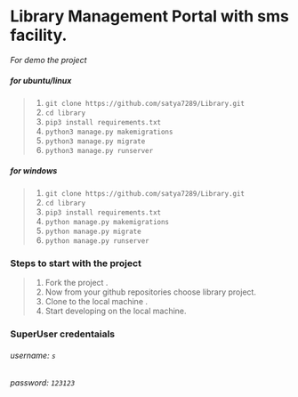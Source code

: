 # Library Management Portal with sms facility.

_For demo the project_

##### for ubuntu/linux
 
   > 1.  `git clone https://github.com/satya7289/Library.git`
   > 2.  `cd library`
   > 3.  `pip3 install requirements.txt`
   > 4.  `python3 manage.py makemigrations`
   > 5.  `python3 manage.py migrate`
   > 6.  `python3 manage.py runserver`
 

##### for windows

   > 1.  `git clone https://github.com/satya7289/Library.git`
   > 2.  `cd library`
   > 3.  `pip3 install requirements.txt`
   > 4.  `python manage.py makemigrations`
   > 5.  `python manage.py migrate`
   > 6.  `python manage.py runserver`
 
 
### Steps to start with the project 

>  1. Fork the project .
>  2. Now from your github repositories choose library project.
>  3. Clone to the local machine .
>  4. Start developing on the local machine.

### SuperUser credentaials
###### username: `s`
###### password: `123123`
